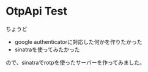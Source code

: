 OtpApi Test
===========


ちょうど
* google authenticatorに対応した何かを作りたかった
* sinatraを使ってみたかった

ので、sinatraでrotpを使ったサーバーを作ってみました。
